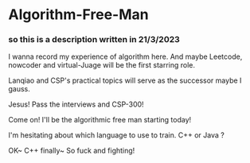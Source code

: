 # Algorithm-Free-Man
### so this is a description written in 21/3/2023

I wanna record my experience of algorithm here. And maybe Leetcode, nowcoder and virtual-Juage will be the first starring role.

Lanqiao and CSP's practical topics will serve as the successor maybe I gauss.

Jesus! Pass the interviews and CSP-300!

Come on! I'll be the algorithmic free man starting today!

I'm hesitating about which language to use to train. C++ or Java ?

OK~ C++ finally~ So fuck and fighting!
